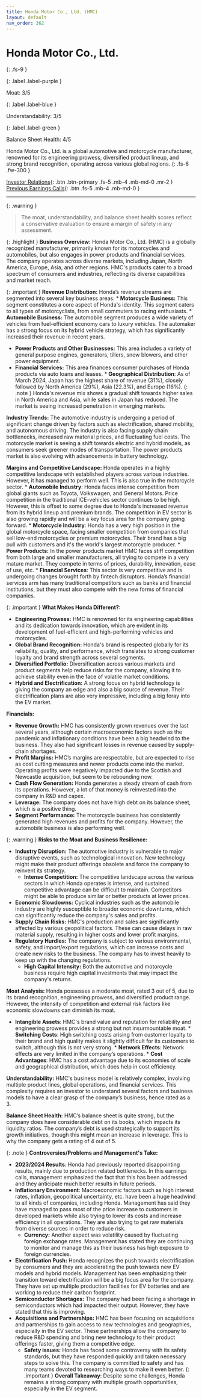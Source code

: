 ```yaml
---
title: Honda Motor Co., Ltd. (HMC)
layout: default
nav_order: 362
---
```


# Honda Motor Co., Ltd.
{: .fs-9 }

{: .label .label-purple }

Moat: 3/5

{: .label .label-blue }

Understandability: 3/5

{: .label .label-green }

Balance Sheet Health: 4/5

Honda Motor Co., Ltd. is a global automotive and motorcycle manufacturer, renowned for its engineering prowess, diversified product lineup, and strong brand recognition, operating across various global regions.
{: .fs-6 .fw-300 }

[Investor Relations](https://www.google.com/search?q=HMC+investor+relations){: .btn .btn-primary .fs-5 .mb-4 .mb-md-0 .mr-2 }
[Previous Earnings Calls](https://discountingcashflows.com/company/HMC/transcripts/){: .btn .fs-5 .mb-4 .mb-md-0 }

---

{: .warning }
>The moat, understandability, and balance sheet health scores reflect a conservative evaluation to ensure a margin of safety in any assessment.



{: .highlight }
**Business Overview:**
Honda Motor Co., Ltd. (HMC) is a globally recognized manufacturer, primarily known for its motorcycles and automobiles, but also engages in power products and financial services. The company operates across diverse markets, including Japan, North America, Europe, Asia, and other regions. HMC's products cater to a broad spectrum of consumers and industries, reflecting its diverse capabilities and market reach.

{: .important }
**Revenue Distribution:**
Honda’s revenue streams are segmented into several key business areas:
    * **Motorcycle Business:** This segment constitutes a core aspect of Honda's identity. This segment caters to all types of motorcyclists, from small commuters to racing enthusiasts.
     * **Automobile Business:** The automobile segment produces a wide variety of vehicles from fuel-efficient economy cars to luxury vehicles. The automaker has a strong focus on its hybrid vehicle strategy, which has significantly increased their revenue in recent years. 
  * **Power Products and Other Businesses:** This area includes a variety of general purpose engines, generators, tillers, snow blowers, and other power equipment. 
   * **Financial Services:** This area finances consumer purchases of Honda products via auto loans and leases. 
    * **Geographical Distribution**: As of March 2024, Japan has the highest share of revenue (31%), closely followed by North America (29%), Asia (22.3%), and Europe (16%).
{: .note }
Honda's revenue mix shows a gradual shift towards higher sales in North America and Asia, while sales in Japan has reduced. The market is seeing increased penetration in emerging markets.

**Industry Trends:**
The automotive industry is undergoing a period of significant change driven by factors such as electrification, shared mobility, and autonomous driving. The industry is also facing supply chain bottlenecks, increased raw material prices, and fluctuating fuel costs. The motorcycle market is seeing a shift towards electric and hybrid models, as consumers seek greener modes of transportation. The power products market is also evolving with advancements in battery technology.

**Margins and Competitive Landscape:**
Honda operates in a highly competitive landscape with established players across various industries. However, it has managed to perform well. This is also true in the motorcycle sector.
    * **Automobile Industry**: Honda faces intense competition from global giants such as Toyota, Volkswagen, and General Motors. Price competition in the traditional ICE-vehicles sector continues to be high. However, this is offset to some degree due to Honda's increased revenue from its hybrid lineup and premium brands. The competition in EV sector is also growing rapidly and will be a key focus area for the company going forward.
    * **Motorcycle Industry**: Honda has a very high position in the global motorcycle space, facing smaller competition from companies that sell low-end motorcycles or premium motorcycles. Their brand has a big pull with customers and it's the world's largest motorcycle producer.
      * **Power Products:** In the power products market HMC faces stiff competition from both large and smaller manufacturers, all trying to compete in a very mature market. They compete in terms of prices, durability, innovation, ease of use, etc.
      * **Financial Services**: This sector is very competitive and is undergoing changes brought forth by fintech disruptors. Honda’s financial services arm has many traditional competitors such as banks and financial institutions, but they must also compete with the new forms of financial companies.

{: .important }
**What Makes Honda Different?:**
  * **Engineering Prowess:** HMC is renowned for its engineering capabilities and its dedication towards innovation, which are evident in its development of fuel-efficient and high-performing vehicles and motorcycles. 
   * **Global Brand Recognition:** Honda's brand is respected globally for its reliability, quality, and performance, which translates to strong customer loyalty and brand strength across several segments.
  * **Diversified Portfolio:** Diversification across various markets and product segments help reduce risks for the company, allowing it to achieve stability even in the face of volatile market conditions. 
   * **Hybrid and Electrification:** A strong focus on hybrid technology is giving the company an edge and also a big source of revenue. Their electrification plans are also very impressive, including a big foray into the EV market.

**Financials:**
* **Revenue Growth:**  HMC has consistently grown revenues over the last several years, although certain macroeconomic factors such as the pandemic and inflationary conditions have been a big headwind to the business. They also had significant losses in revenue caused by supply-chain shortages. 
* **Profit Margins:** HMC’s margins are respectable, but are expected to rise as cost cutting measures and newer products come into the market. Operating profits were negatively impacted due to the Scottish and Newcastle acquisition, but seem to be rebounding now.
* **Cash Flow Generation:** Honda generates a steady stream of cash from its operations. However, a lot of that money is reinvested into the company in R&D and capex.
* **Leverage:** The company does not have high debt on its balance sheet, which is a positive thing.
* **Segment Performance:** The motorcycle business has consistently generated high revenues and profits for the company. However, the automobile business is also performing well.

{: .warning }
**Risks to the Moat and Business Resilience:**
  * **Industry Disruption:** The automotive industry is vulnerable to major disruptive events, such as technological innovation. New technology might make their product offerings obsolete and force the company to reinvent its strategy.
    * **Intense Competition:** The competitive landscape across the various sectors in which Honda operates is intense, and sustained competitive advantage can be difficult to maintain. Competitors might be able to produce similar or better products at lower prices.
  * **Economic Slowdowns:** Cyclical industries such as the automobile industry are highly susceptible to broader economic downturns, which can significantly reduce the company's sales and profits.
  * **Supply Chain Risks:** HMC's production and sales are significantly affected by various geopolitical factors. These can cause delays in raw material supply, resulting in higher costs and lower profit margins.
  * **Regulatory Hurdles:**  The company is subject to various environmental, safety, and import/export regulations, which can increase costs and create new risks to the business. The company has to invest heavily to keep up with the changing regulations. 
     * **High Capital Intensity:** Both the automotive and motorcycle business require high capital investments that may impact the company's returns.

**Moat Analysis:**
Honda possesses a moderate moat, rated 3 out of 5, due to its brand recognition, engineering prowess, and diversified product range. However, the intensity of competition and external risk factors like economic slowdowns can diminish its moat.
   * **Intangible Assets**: HMC's brand value and reputation for reliability and engineering prowess provides a strong but not insurmountable moat.
    * **Switching Costs**: High switching costs arising from customer loyalty to their brand and high quality makes it slightly difficult for its customers to switch, although this is not very strong.
    * **Network Effects**: Network effects are very limited in the company’s operations.
    * **Cost Advantages**: HMC has a cost advantage due to its economies of scale and geographical distribution, which does help in cost efficiency.

**Understandability:**
HMC's business model is relatively complex, involving multiple product lines, global operations, and financial services. This complexity requires an investor to understand several factors and business models to have a clear grasp of the company’s business, hence rated as a 3.

**Balance Sheet Health:**
HMC’s balance sheet is quite strong, but the company does have considerable debt on its books, which impacts its liquidity ratios. The company’s debt is used strategically to support its growth initiatives, though this might mean an increase in leverage. This is why the company gets a rating of 4 out of 5.

{: .note }
**Controversies/Problems and Management's Take:**
   * **2023/2024 Results**: Honda had previously reported disappointing results, mainly due to production related bottlenecks. In this earnings calls, management emphasized the fact that this has been addressed and they anticipate much better results in future periods.
  * **Inflationary Environment**: Macroeconomic factors such as high interest rates, inflation, geopolitical uncertainty, etc. have been a huge headwind to all kinds of companies, including Honda. Management has said they have managed to pass most of the price increase to customers in developed markets while also trying to lower its costs and increase efficiency in all operations. They are also trying to get raw materials from diverse sources in order to reduce risk.
     * **Currency:** Another aspect was volatility caused by fluctuating foreign exchange rates. Management has stated they are continuing to monitor and manage this as their business has high exposure to foreign currencies.
  * **Electrification Push:** Honda recognizes the push towards electrification by consumers and they are accelerating the push towards new EV models and hybrid models. Management has been emphasizing their transition toward electrification will be a big focus area for the company. They have set up multiple production facilities for EV batteries and are working to reduce their carbon footprint.
  * **Semiconductor Shortages:** The company had been facing a shortage in semiconductors which had impacted their output. However, they have stated that this is improving.
  * **Acquisitions and Partnerships:** HMC has been focusing on acquisitions and partnerships to gain access to new technologies and geographies, especially in the EV sector. These partnerships allow the company to reduce R&D spending and bring new technology to their product offerings faster, giving them a competitive edge.
     * **Safety issues:** Honda has faced some controversy with its safety standards, but they have responded quickly and taken necessary steps to solve this. The company is committed to safety and has many teams devoted to researching ways to make it even better.
{: .important }
**Overall Takeaway**: Despite some challenges, Honda remains a strong company with multiple growth opportunities, especially in the EV segment.
